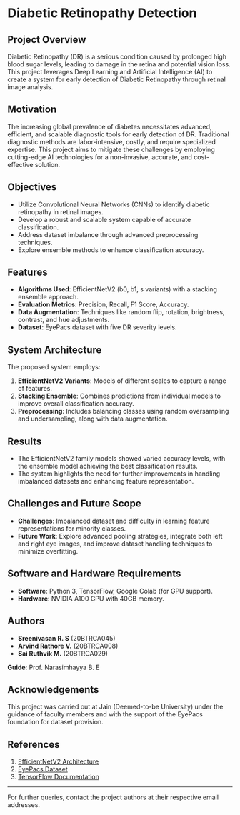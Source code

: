 # Diabetic Retinopathy Detection

## Project Overview
Diabetic Retinopathy (DR) is a serious condition caused by prolonged high blood sugar levels, leading to damage in the retina and potential vision loss. This project leverages Deep Learning and Artificial Intelligence (AI) to create a system for early detection of Diabetic Retinopathy through retinal image analysis.

## Motivation
The increasing global prevalence of diabetes necessitates advanced, efficient, and scalable diagnostic tools for early detection of DR. Traditional diagnostic methods are labor-intensive, costly, and require specialized expertise. This project aims to mitigate these challenges by employing cutting-edge AI technologies for a non-invasive, accurate, and cost-effective solution.

## Objectives
- Utilize Convolutional Neural Networks (CNNs) to identify diabetic retinopathy in retinal images.
- Develop a robust and scalable system capable of accurate classification.
- Address dataset imbalance through advanced preprocessing techniques.
- Explore ensemble methods to enhance classification accuracy.

## Features
- **Algorithms Used**: EfficientNetV2 (b0, b1, s variants) with a stacking ensemble approach.
- **Evaluation Metrics**: Precision, Recall, F1 Score, Accuracy.
- **Data Augmentation**: Techniques like random flip, rotation, brightness, contrast, and hue adjustments.
- **Dataset**: EyePacs dataset with five DR severity levels.

## System Architecture
The proposed system employs:
1. **EfficientNetV2 Variants**: Models of different scales to capture a range of features.
2. **Stacking Ensemble**: Combines predictions from individual models to improve overall classification accuracy.
3. **Preprocessing**: Includes balancing classes using random oversampling and undersampling, along with data augmentation.

## Results
- The EfficientNetV2 family models showed varied accuracy levels, with the ensemble model achieving the best classification results.
- The system highlights the need for further improvements in handling imbalanced datasets and enhancing feature representation.

## Challenges and Future Scope
- **Challenges**: Imbalanced dataset and difficulty in learning feature representations for minority classes.
- **Future Work**: Explore advanced pooling strategies, integrate both left and right eye images, and improve dataset handling techniques to minimize overfitting.



## Software and Hardware Requirements
- **Software**: Python 3, TensorFlow, Google Colab (for GPU support).
- **Hardware**: NVIDIA A100 GPU with 40GB memory.

## Authors
- **Sreenivasan R. S** (20BTRCA045)
- **Arvind Rathore V.** (20BTRCA008)
- **Sai Ruthvik M.** (20BTRCA029)

**Guide**: Prof. Narasimhayya B. E

## Acknowledgements
This project was carried out at Jain (Deemed-to-be University) under the guidance of faculty members and with the support of the EyePacs foundation for dataset provision.

## References
1. [EfficientNetV2 Architecture](https://ai.googleblog.com/2021/08/efficientnetv2-smaller-models-and.html)
2. [EyePacs Dataset](https://www.kaggle.com/c/diabetic-retinopathy-detection/data)
3. [TensorFlow Documentation](https://www.tensorflow.org/)

---
For further queries, contact the project authors at their respective email addresses.

